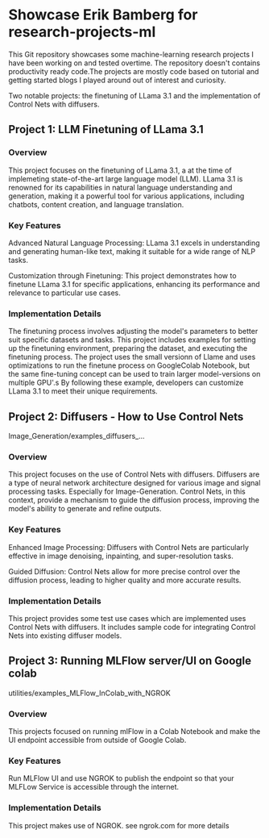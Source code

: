 # Showcase Erik Bamberg for research-projects-ml

This Git repository showcases some machine-learning research projects I have been working on and tested overtime.
The repository doesn't contains productivity ready code.The projects are mostly code based on tutorial and getting started blogs I played around out of interest and curiosity.

Two notable projects: the finetuning of LLama 3.1 and the implementation of Control Nets with diffusers.


## Project 1: LLM Finetuning of LLama 3.1
### Overview
This project focuses on the finetuning of LLama 3.1, a at the time of implemeting state-of-the-art large language model (LLM). LLama 3.1 is renowned for its capabilities in natural language understanding and generation, making it a powerful tool for various applications, including chatbots, content creation, and language translation.

### Key Features
Advanced Natural Language Processing: LLama 3.1 excels in understanding and generating human-like text, making it suitable for a wide range of NLP tasks.

Customization through Finetuning: This project demonstrates how to finetune LLama 3.1 for specific applications, enhancing its performance and relevance to particular use cases.

### Implementation Details
The finetuning process involves adjusting the model's parameters to better suit specific datasets and tasks. This project includes examples for setting up the finetuning environment, preparing the dataset, and executing the finetuning process. 
The project uses the small versionn of Llame and uses optimizations to run the finetune process on GoogleColab Notebook, but the same fine-tuning concept can be used to train larger model-versions on multiple GPU'.s 
By following these example, developers can customize LLama 3.1 to meet their unique requirements.

## Project 2: Diffusers - How to Use Control Nets
Image_Generation/examples_diffusers_...

### Overview
This project focuses on the use of Control Nets with diffusers. Diffusers are a type of neural network architecture designed for various image and signal processing tasks. Especially for Image-Generation. Control Nets, in this context, provide a mechanism to guide the diffusion process, improving the model's ability to generate and refine outputs.

### Key Features
Enhanced Image Processing: Diffusers with Control Nets are particularly effective in image denoising, inpainting, and super-resolution tasks.

Guided Diffusion: Control Nets allow for more precise control over the diffusion process, leading to higher quality and more accurate results.

### Implementation Details
This project provides some test use cases which are implemented uses Control Nets with diffusers. It includes sample code for integrating Control Nets into existing diffuser models.

## Project 3: Running MLFlow server/UI on Google colab
utilities/examples_MLFlow_InColab_with_NGROK
### Overview
This projects focused on running mlFlow in a Colab Notebook and make the UI endpoint accessible from outside of Google Colab.

### Key Features
Run MLFlow UI and use NGROK to publish the endpoint so that your MLFLow Service is accessible through the internet.

###  Implementation Details
This project makes use of NGROK. see  ngrok.com for more details



